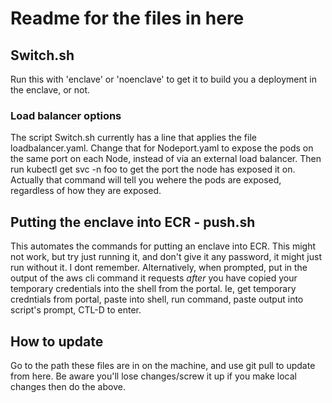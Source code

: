 # Readme for the files in here #

## Switch.sh ##
Run this with 'enclave' or 'noenclave' to get it to build you a deployment in the enclave, or not. 

### Load balancer options ###
The script Switch.sh currently has a line that applies the file loadbalancer.yaml. Change that for Nodeport.yaml to expose the pods on the same port on each Node, instead of via an external load balancer. Then run 
    kubectl get svc -n foo
to get the port the node has exposed it on.
Actually that command will tell you wehere the pods are exposed, regardless of how they are exposed.

## Putting the enclave into ECR - push.sh ##

This automates the commands for putting an enclave into ECR.
This might not work, but try just running it, and don't give it any password, it might just run without it. I dont remember.
Alternatively, when prompted, put in the output of the aws cli command it requests *after* you have copied your temporary credentials into the shell from the portal. Ie, get temporary credntials from portal, paste into shell, run command, paste output into script's prompt, CTL-D to enter.

## How to update ##

Go to the path these files are in on the machine, and use
    git pull
to update from here.
Be aware you'll lose changes/screw it up if you make local changes then do the above.



